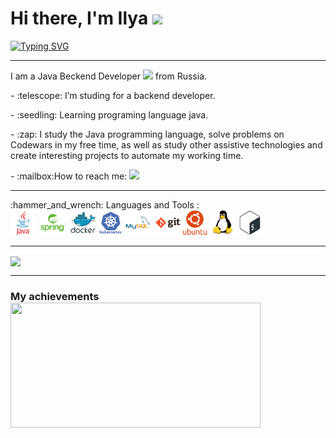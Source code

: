 
<h1 align="left">Hi there, I'm Ilya
<img src="https://github.com/blackcater/blackcater/raw/main/images/Hi.gif" height="24"/>
</h1>

<div align="left">
<a href="https://git.io/typing-svg"><img src="https://readme-typing-svg.herokuapp.com?font=Fira+Code&size=30&pause=1000&multiline=true&width=435&height=40&lines=Just+code+it" alt="Typing SVG" /></a>
</dev>
<hr/>
<div align="left">
I am a Java Beckend Developer <img src="https://media.giphy.com/media/WUlplcMpOCEmTGBtBW/giphy.gif" width="40"> from Russia.
</dev  margin-bottom: 40px>
<div align="left">
<p>- :telescope: I’m studing for a backend developer.</p>
<p>- :seedling: Learning programing language java.</p>
<p>- :zap: I study the Java programming language, solve problems on Codewars in my free time, as well as study other assistive technologies and create interesting projects to automate my working time.</p>
<p>- :mailbox:How to reach me: <img src="https://img.shields.io/badge/-kakbar-blue?style=flat&logo=Linkedin&logoColor=white"> <title="profile" src=""></p>
</div>
<hr/>
<div align="left">
:hammer_and_wrench: Languages and Tools : 
</div>
<div align="left">
<div>
  <img src="https://github.com/devicons/devicon/blob/master/icons/java/java-original-wordmark.svg" title="Java" alt="Java" width="40" height="40"/>&nbsp;
  <img src="https://github.com/devicons/devicon/blob/master/icons/spring/spring-original-wordmark.svg" title="Spring" alt="Spring" width="40" height="40"/>&nbsp; 
  <img src="https://github.com/devicons/devicon/blob/master/icons/docker/docker-original-wordmark.svg" title="Docker" **alt="Docker" width="40" height="40"/>
  <img src="https://github.com/devicons/devicon/blob/master/icons/kubernetes/kubernetes-plain-wordmark.svg" title="Kubernetes" **alt="Kubernetes" width="40" height="40"/>
  <img src="https://github.com/devicons/devicon/blob/master/icons/mysql/mysql-original-wordmark.svg" title="MySQL"  alt="MySQL" width="40" height="40"/>&nbsp;
  <img src="https://github.com/devicons/devicon/blob/master/icons/git/git-original-wordmark.svg" title="Git" **alt="Git" width="40" height="40"/>
  <img src="https://github.com/devicons/devicon/blob/master/icons/ubuntu/ubuntu-plain-wordmark.svg" title="Ubuntu" **alt="Ubuntu" width="40" height="40"/>
  <img src="https://github.com/devicons/devicon/blob/master/icons/linux/linux-original.svg" title="Linux" **alt="Linux" width="40" height="40"/>
  <img src="https://github.com/devicons/devicon/blob/master/icons/bash/bash-original.svg" title="Bush" **alt="Bush" width="40" height="40"/>
</div>
<hr/>
<div align="left">
<img src="https://github-readme-stats.vercel.app/api?username=boxser093&show_icons=true&count_private=true&hide_border=true" align="center" />
</div>  
<hr/>
<h3 align="left"> My achievements
<div align="left">
<img src="https://github.r2v.ch/codewars?user=box_ser093&theme=gradient" width="400" height="200"/>
</div> 
</h3>

 
